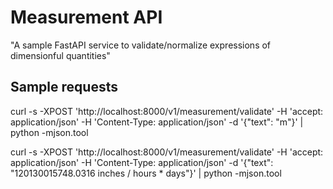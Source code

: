# Measurement API

"A sample FastAPI service to validate/normalize expressions of dimensionful quantities"

## Sample requests

curl -s -XPOST   'http://localhost:8000/v1/measurement/validate'   -H 'accept: application/json'   -H 'Content-Type: application/json'   -d '{"text": "m"}' | python -mjson.tool

curl -s -XPOST   'http://localhost:8000/v1/measurement/validate'   -H 'accept: application/json'   -H 'Content-Type: application/json'   -d '{"text": "120130015748.0316 inches / hours * days"}' | python -mjson.tool

